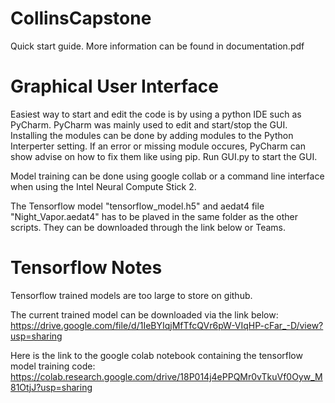 # CollinsCapstone

Quick start guide. More information can be found in documentation.pdf

# Graphical User Interface 
Easiest way to start and edit the code is by using a python IDE such as PyCharm.
PyCharm was mainly used to edit and start/stop the GUI.
Installing the modules can be done by adding modules to the Python Interperter setting. If an error or missing module occures, PyCharm can show advise on how to fix them like using pip.
Run GUI.py to start the GUI.

Model training can be done using google collab or a command line interface when using the Intel Neural Compute Stick 2.

The Tensorflow model "tensorflow_model.h5" and aedat4 file "Night_Vapor.aedat4" has to be plaved in the same folder as the other scripts. They can be downloaded through the link below or Teams.

# Tensorflow Notes
Tensorflow trained models are too large to store on github.

The current trained model can be downloaded via the link below: https://drive.google.com/file/d/1IeBYIqjMfTfcQVr6pW-VIqHP-cFar_-D/view?usp=sharing

Here is the link to the google colab notebook containing the tensorflow model training code: https://colab.research.google.com/drive/18P014j4ePPQMr0vTkuVf0Oyw_M81OtjJ?usp=sharing
